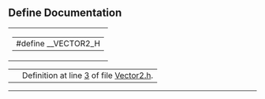 ## Define Documentation

<span id="8e55dc975a6de67138563bbdde6ccf7c" class="anchor"></span>

<table class="mdTable" data-cellpadding="2" data-cellspacing="0">
<colgroup>
<col style="width: 100%" />
</colgroup>
<tbody>
<tr>
<td class="mdRow"><table data-cellpadding="0" data-cellspacing="0" data-border="0">
<tbody>
<tr>
<td class="md" data-nowrap="" data-valign="top">#define __VECTOR2_H</td>
</tr>
</tbody>
</table></td>
</tr>
</tbody>
</table>

|  |  |
|----|----|
|   | Definition at line <a href="Vector2_8h-source.md#l00003" class="el">3</a> of file <a href="Vector2_8h-source.md" class="el">Vector2.h</a>. |

------------------------------------------------------------------------

